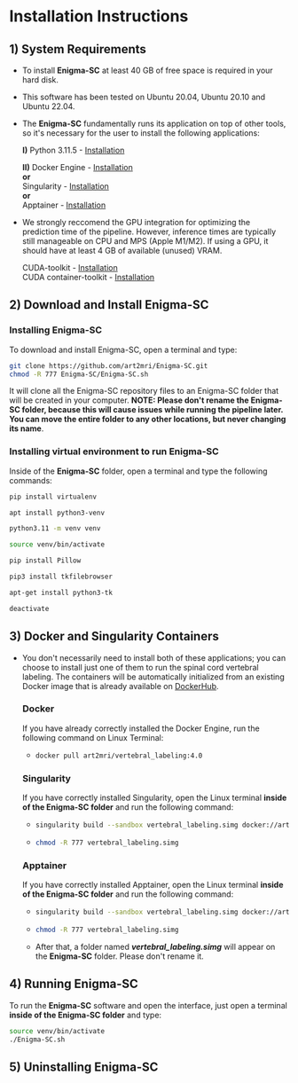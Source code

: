 # Installation Instructions

## 1) System Requirements  

- To install **Enigma-SC** at least 40 GB of free space is required in your hard disk.    

- This software has been tested on Ubuntu 20.04, Ubuntu 20.10 and Ubuntu 22.04.

- The **Enigma-SC** fundamentally runs its application on top of other tools, so it's necessary for the user to install the following applications:
  
  **I)** Python 3.11.5 - [Installation](https://www.python.org/downloads/)
    
  **II)** Docker Engine - [Installation](https://docs.docker.com/engine/install/ubuntu/)  
   **or**  
  Singularity - [Installation](https://github.com/apptainer/singularity/blob/master/INSTALL.md)  
   **or**  
  Apptainer - [Installation](https://apptainer.org/docs/user/latest/quick_start.html#quick-installation)  

- We strongly reccomend the GPU integration for optimizing the prediction time of the pipeline. However, inference times are typically still manageable on CPU and MPS (Apple M1/M2). If using a GPU, it should have at least 4 GB of available (unused) VRAM.    
  
  CUDA-toolkit - [Installation](https://developer.nvidia.com/cuda-toolkit-archive)  
  CUDA container-toolkit - [Installation](https://docs.nvidia.com/datacenter/cloud-native/container-toolkit/latest/install-guide.html)

## 2) Download and Install Enigma-SC 

### Installing Enigma-SC

To download and install Enigma-SC, open a terminal and type:  
  
```bash
git clone https://github.com/art2mri/Enigma-SC.git  
chmod -R 777 Enigma-SC/Enigma-SC.sh
```   
 
 It will clone all the Enigma-SC repository files to an Enigma-SC folder that will be created in your computer. **NOTE: Please don't rename the Enigma-SC folder, because this will cause issues while running the pipeline later. You can move the entire folder to any other locations, but never changing its name**.

 ### Installing virtual environment to run Enigma-SC 

 Inside of the **Enigma-SC** folder, open a terminal and type the following commands:  

 ```bash
pip install virtualenv
```
 ```bash
apt install python3-venv
```
 ```bash
python3.11 -m venv venv
```
 ```bash
source venv/bin/activate
```
 ```bash
pip install Pillow
```
 ```bash
pip3 install tkfilebrowser
```
 ```bash
apt-get install python3-tk
```
 ```bash
deactivate
```

## 3) Docker and Singularity Containers  

- You don't necessarily need to install both of these applications; you can choose to install just one of them to run the spinal cord vertebral labeling. The containers will be automatically initialized from an existing Docker image that is already available on [DockerHub](https://hub.docker.com/repository/docker/art2mri/vertebral_labeling/general).

  ### Docker
  
  If you have already correctly installed the Docker Engine, run the following command on Linux Terminal:
   - ```bash
     docker pull art2mri/vertebral_labeling:4.0
     ```
     
  ### Singularity

  If you have correctly installed Singularity, open the Linux terminal **inside of the Enigma-SC folder** and run the following command:
  - ```bash
    singularity build --sandbox vertebral_labeling.simg docker://art2mri/vertebral_labeling:4.0
    ```
  - ```bash
    chmod -R 777 vertebral_labeling.simg
    ```

  ### Apptainer

  If you have correctly installed Apptainer, open the Linux terminal **inside of the Enigma-SC folder** and run the following command:
  - ```bash
    singularity build --sandbox vertebral_labeling.simg docker://art2mri/vertebral_labeling:4.0
    ```
  - ```bash
    chmod -R 777 vertebral_labeling.simg
    ```  
  - After that, a folder named ***vertebral_labeling.simg*** will appear on the **Enigma-SC** folder. Please don't rename it.  
  

## 4) Running Enigma-SC  

To run the **Enigma-SC** software and open the interface, just open a terminal **inside of the Enigma-SC folder** and type:  

 ```bash
source venv/bin/activate  
./Enigma-SC.sh
```  
 
## 5) Uninstalling Enigma-SC     
 






  
   
  

  

  
